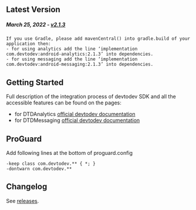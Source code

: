 Latest Version
--------------
##### _March 25, 2022_ - [v2.1.3](https://github.com/devtodev-analytics/android-sdk-2.0/releases/latest)

```
If you use Gradle, please add mavenCentral() into gradle.build of your application then:
- for using analytics add the line ‘implementation com.devtodev:android-analytics:2.1.3’ into dependencies.
- for using messaging add the line ‘implementation com.devtodev:android-messaging:2.1.3’ into dependencies.
```

Getting Started
---------------
Full description of the integration process of devtodev SDK and all the accessible features can be found on the pages:
- for DTDAnalytics [official devtodev documentation](https://docs.devtodev.com/integration/integration-of-sdk-v2/sdk-integration/android)
- for DTDMessaging [official devtodev documentation](https://docs.devtodev.com/integration/integration-of-sdk-v2/push-notifications/android)

ProGuard
---------------
Add following lines at the bottom of proguard.config
```
-keep class com.devtodev.** { *; }
-dontwarn com.devtodev.**
```

Changelog
---------
See [releases](https://github.com/devtodev-analytics/android-sdk-2.0/releases/).
